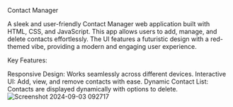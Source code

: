 Contact Manager

A sleek and user-friendly Contact Manager web application built with HTML, CSS, and JavaScript. This app allows users to add, manage, and delete contacts effortlessly.
The UI features a futuristic design with a red-themed vibe, providing a modern and engaging user experience.

Key Features:

Responsive Design: Works seamlessly across different devices.
Interactive UI: Add, view, and remove contacts with ease.
Dynamic Contact List: Contacts are displayed dynamically with options to delete.
![Screenshot 2024-09-03 092717](https://github.com/user-attachments/assets/92b5f142-45a9-4554-823d-48d55bf62d79)
